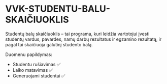 # VVK-STUDENTU-BALU-SKAIČIUOKLIS
Studentų balų skaičiuoklis – tai programa, kuri leidžia vartotojui įvesti studentų vardus, pavardes, namų darbų rezultatus ir egzamino rezultatą, ir pagal tai skaičiuoja galutinį studento balą.

Duomenu papildymas:
* Studentu rušiavimas ✅
* Laiko matavimas ✅
* Generuojami studentai ✅
